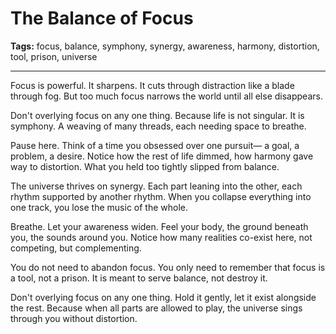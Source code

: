 # The Balance of Focus

**Tags:** focus, balance, symphony, synergy, awareness, harmony, distortion, tool, prison, universe

---

Focus is powerful.
It sharpens.
It cuts through distraction
like a blade through fog.
But too much focus
narrows the world
until all else disappears.

Don't overlying focus on any one thing.
Because life is not singular.
It is symphony.
A weaving of many threads,
each needing space to breathe.

Pause here.
Think of a time you obsessed over one pursuit—
a goal, a problem, a desire.
Notice how the rest of life dimmed,
how harmony gave way to distortion.
What you held too tightly
slipped from balance.

The universe thrives on synergy.
Each part leaning into the other,
each rhythm supported by another rhythm.
When you collapse everything into one track,
you lose the music of the whole.

Breathe.
Let your awareness widen.
Feel your body,
the ground beneath you,
the sounds around you.
Notice how many realities co-exist here,
not competing,
but complementing.

You do not need to abandon focus.
You only need to remember
that focus is a tool, not a prison.
It is meant to serve balance,
not destroy it.

Don't overlying focus on any one thing.
Hold it gently,
let it exist alongside the rest.
Because when all parts are allowed to play,
the universe sings through you
without distortion.


